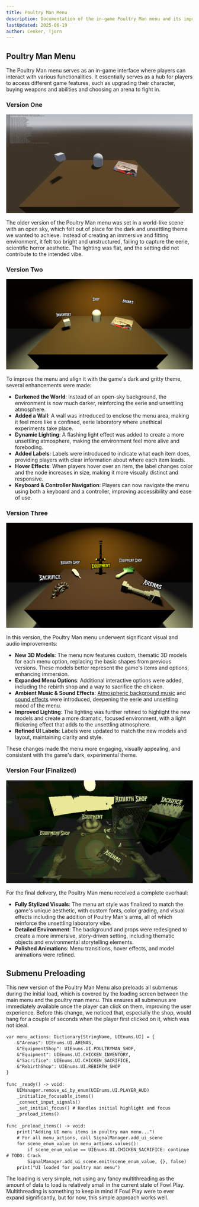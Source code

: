 ```yaml
---
title: Poultry Man Menu
description: Documentation of the in-game Poultry Man menu and its improvements.
lastUpdated: 2025-06-19
author: Cenker, Tjorn
---
```


## Poultry Man Menu

The Poultry Man menu serves as an in-game interface where players can interact with various functionalities. It essentially serves as a hub for players to access different game features, such as upgrading their character, buying weapons and abilities and choosing an arena to fight in.

### Version One

![Poultry Man Menu Version One](../../../../../assets/fowl-play/gameplay/user-interface/poultry-man-menu/poultryman_v1.png)

The older version of the Poultry Man menu was set in a world-like scene with an open sky, which felt out of place for the dark and unsettling theme we wanted to achieve. Instead of creating an immersive and fitting environment, it felt too bright and unstructured, failing to capture the eerie, scientific horror aesthetic. The lighting was flat, and the setting did not contribute to the intended vibe.

### Version Two

![Poultry Man Menu Version Two](../../../../../assets/fowl-play/gameplay/user-interface/poultry-man-menu/poultryman_v2.png)

To improve the menu and align it with the game's dark and gritty theme, several enhancements were made:

- **Darkened the World**: Instead of an open-sky background, the environment is now much darker, reinforcing the eerie and unsettling atmosphere.
- **Added a Wall**: A wall was introduced to enclose the menu area, making it feel more like a confined, eerie laboratory where unethical experiments take place.
- **Dynamic Lighting**: A flashing light effect was added to create a more unsettling atmosphere, making the environment feel more alive and foreboding.
- **Added Labels**: Labels were introduced to indicate what each item does, providing players with clear information about where each item leads.
- **Hover Effects**: When players hover over an item, the label changes color and the node increases in size, making it more visually distinct and responsive.
- **Keyboard & Controller Navigation**: Players can now navigate the menu using both a keyboard and a controller, improving accessibility and ease of use.

### Version Three

![Poultry Man Menu Version Three](../../../../../assets/fowl-play/gameplay/user-interface/poultry-man-menu/poultryman_v3.png)

In this version, the Poultry Man menu underwent significant visual and audio improvements:

- **New 3D Models**: The menu now features custom, thematic 3D models for each menu option, replacing the basic shapes from previous versions. These models better represent the game's items and options, enhancing immersion.
- **Expanded Menu Options**: Additional interactive options were added, including the rebirth shop and a way to sacrifice the chicken.
- **Ambient Music & Sound Effects**: [Atmospheric background music](/fowl-play/art/music/poultry-man-menu) and [sound effects](/fowl-play/art/sound/poultry-man-menu) were introduced, deepening the eerie and unsettling mood of the menu.
- **Improved Lighting**: The lighting was further refined to highlight the new models and create a more dramatic, focused environment, with a light flickering effect that adds to the unsettling atmosphere.
- **Refined UI Labels**: Labels were updated to match the new models and layout, maintaining clarity and style.

These changes made the menu more engaging, visually appealing, and consistent with the game's dark, experimental theme.

### Version Four (Finalized)

![Poultry Man Menu Version Four](../../../../../assets/fowl-play/gameplay/user-interface/poultry-man-menu/poultryman_v4.png)

For the final delivery, the Poultry Man menu received a complete overhaul:

- **Fully Stylized Visuals**: The menu art style was finalized to match the game's unique aesthetic, with custom fonts, color grading, and visual effects including the addition of Poultry Man's arms, all of which reinforce the unsettling laboratory vibe.
- **Detailed Environment**: The background and props were redesigned to create a more immersive, story-driven setting, including thematic objects and environmental storytelling elements.
- **Polished Animations**: Menu transitions, hover effects, and model animations were refined.

## Submenu Preloading

This new version of the Poultry Man Menu also preloads all submenus during the initial load, which is covered by the loading screen between the main menu and the poultry man menu. This ensures all submenus are immediately available once the player can click on them, improving the user experience.
Before this change, we noticed that, especially the shop, would hang for a couple of seconds when the player first clicked on it, which was not ideal.

```gdscript
var menu_actions: Dictionary[StringName, UIEnums.UI] = {
	&"Arenas": UIEnums.UI.ARENAS,
	&"EquipmentShop": UIEnums.UI.POULTRYMAN_SHOP,
	&"Equipment": UIEnums.UI.CHICKEN_INVENTORY,
	&"Sacrifice": UIEnums.UI.CHICKEN_SACRIFICE,
	&"RebirthShop": UIEnums.UI.REBIRTH_SHOP
}

func _ready() -> void:
	UIManager.remove_ui_by_enum(UIEnums.UI.PLAYER_HUD)
	_initialize_focusable_items()
	_connect_input_signals()
	_set_initial_focus() # Handles initial highlight and focus
	_preload_items()

func _preload_items() -> void:
	print("Adding UI menu items in poultry man menu...")
	# For all menu_actions, call SignalManager.add_ui_scene
	for scene_enum_value in menu_actions.values():
		if scene_enum_value == UIEnums.UI.CHICKEN_SACRIFICE: continue # TODO: Crack
		SignalManager.add_ui_scene.emit(scene_enum_value, {}, false)
	print("UI loaded for poultry man menu")
```

The loading is very simple, not using any fancy multithreading as the amount of data to load is relatively small in the current state of Fowl Play. Multithreading is something to keep in mind if Fowl Play were to ever expand significantly, but for now, this simple approach works well.
